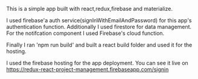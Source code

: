 This is a simple app built with react,redux,firebase and materialize.

I used firebase'a auth service(signInWithEmailAndPassword) for this app's authentication function. Additionally I used firestore for data management. For the notifcation component I used Firebase's cloud function.

Finally I ran 'npm run build' and built a react build folder and used it for the hosting.

I used the firebase hosting for the app deployment. You can see it live on https://redux-react-project-management.firebaseapp.com/signin
